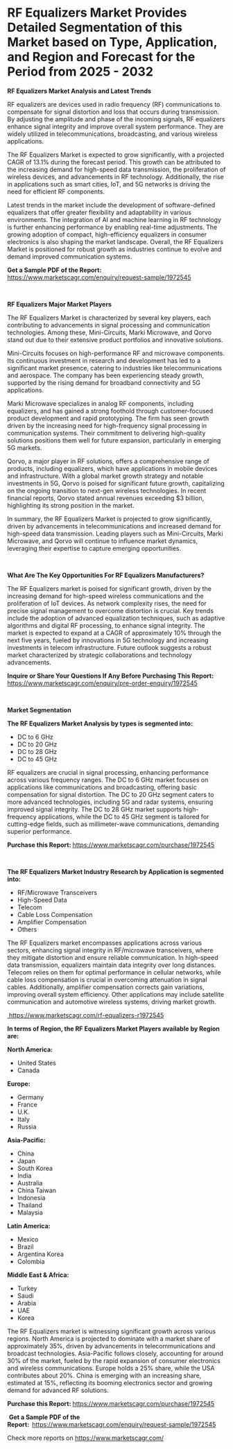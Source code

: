 <p><h1>RF Equalizers Market Provides Detailed Segmentation of this Market based on Type, Application, and Region and Forecast for the Period from 2025 - 2032</h1></p><p><strong>RF Equalizers Market Analysis and Latest Trends</strong></p>
<p><p>RF equalizers are devices used in radio frequency (RF) communications to compensate for signal distortion and loss that occurs during transmission. By adjusting the amplitude and phase of the incoming signals, RF equalizers enhance signal integrity and improve overall system performance. They are widely utilized in telecommunications, broadcasting, and various wireless applications.</p><p>The RF Equalizers Market is expected to grow significantly, with a projected CAGR of 13.1% during the forecast period. This growth can be attributed to the increasing demand for high-speed data transmission, the proliferation of wireless devices, and advancements in RF technology. Additionally, the rise in applications such as smart cities, IoT, and 5G networks is driving the need for efficient RF components.</p><p>Latest trends in the market include the development of software-defined equalizers that offer greater flexibility and adaptability in various environments. The integration of AI and machine learning in RF technology is further enhancing performance by enabling real-time adjustments. The growing adoption of compact, high-efficiency equalizers in consumer electronics is also shaping the market landscape. Overall, the RF Equalizers Market is positioned for robust growth as industries continue to evolve and demand improved communication systems.</p></p>
<p><strong>Get a Sample PDF of the Report:&nbsp;</strong> <a href="https://www.marketscagr.com/enquiry/request-sample/1972545?utm_campaign=2265&utm_medium=2&utm_source=Github&utm_content=ia&utm_term=11022025&utm_id=rf-equalizers">https://www.marketscagr.com/enquiry/request-sample/1972545</a></p>
<p>&nbsp;</p>
<p><strong>RF Equalizers Major Market Players</strong></p>
<p><p>The RF Equalizers Market is characterized by several key players, each contributing to advancements in signal processing and communication technologies. Among these, Mini-Circuits, Marki Microwave, and Qorvo stand out due to their extensive product portfolios and innovative solutions.</p><p>Mini-Circuits focuses on high-performance RF and microwave components. Its continuous investment in research and development has led to a significant market presence, catering to industries like telecommunications and aerospace. The company has been experiencing steady growth, supported by the rising demand for broadband connectivity and 5G applications.</p><p>Marki Microwave specializes in analog RF components, including equalizers, and has gained a strong foothold through customer-focused product development and rapid prototyping. The firm has seen growth driven by the increasing need for high-frequency signal processing in communication systems. Their commitment to delivering high-quality solutions positions them well for future expansion, particularly in emerging 5G markets.</p><p>Qorvo, a major player in RF solutions, offers a comprehensive range of products, including equalizers, which have applications in mobile devices and infrastructure. With a global market growth strategy and notable investments in 5G, Qorvo is poised for significant future growth, capitalizing on the ongoing transition to next-gen wireless technologies. In recent financial reports, Qorvo stated annual revenues exceeding $3 billion, highlighting its strong position in the market.</p><p>In summary, the RF Equalizers Market is projected to grow significantly, driven by advancements in telecommunications and increased demand for high-speed data transmission. Leading players such as Mini-Circuits, Marki Microwave, and Qorvo will continue to influence market dynamics, leveraging their expertise to capture emerging opportunities.</p></p>
<p>&nbsp;</p>
<p><strong>What Are The Key Opportunities For RF Equalizers Manufacturers?</strong></p>
<p><p>The RF Equalizers market is poised for significant growth, driven by the increasing demand for high-speed wireless communications and the proliferation of IoT devices. As network complexity rises, the need for precise signal management to overcome distortion is crucial. Key trends include the adoption of advanced equalization techniques, such as adaptive algorithms and digital RF processing, to enhance signal integrity. The market is expected to expand at a CAGR of approximately 10% through the next five years, fueled by innovations in 5G technology and increasing investments in telecom infrastructure. Future outlook suggests a robust market characterized by strategic collaborations and technology advancements.</p></p>
<p><strong>Inquire or Share Your Questions If Any Before Purchasing This Report:</strong> <a href="https://www.marketscagr.com/enquiry/pre-order-enquiry/1972545?utm_campaign=2265&utm_medium=2&utm_source=Github&utm_content=ia&utm_term=11022025&utm_id=rf-equalizers">https://www.marketscagr.com/enquiry/pre-order-enquiry/1972545</a></p>
<p>&nbsp;</p>
<p><strong>Market Segmentation</strong></p>
<p><strong>The RF Equalizers Market Analysis by types is segmented into:</strong></p>
<p><ul><li>DC to 6 GHz</li><li>DC to 20 GHz</li><li>DC to 28 GHz</li><li>DC to 45 GHz</li></ul></p>
<p><p>RF equalizers are crucial in signal processing, enhancing performance across various frequency ranges. The DC to 6 GHz market focuses on applications like communications and broadcasting, offering basic compensation for signal distortion. The DC to 20 GHz segment caters to more advanced technologies, including 5G and radar systems, ensuring improved signal integrity. The DC to 28 GHz market supports high-frequency applications, while the DC to 45 GHz segment is tailored for cutting-edge fields, such as millimeter-wave communications, demanding superior performance.</p></p>
<p><strong>Purchase this Report:&nbsp;</strong><a href="https://www.marketscagr.com/purchase/1972545?utm_campaign=2265&utm_medium=2&utm_source=Github&utm_content=ia&utm_term=11022025&utm_id=rf-equalizers">https://www.marketscagr.com/purchase/1972545</a></p>
<p>&nbsp;</p>
<p><strong>The RF Equalizers Market Industry Research by Application is segmented into:</strong></p>
<p><ul><li>RF/Microwave Transceivers</li><li>High-Speed Data</li><li>Telecom</li><li>Cable Loss Compensation</li><li>Amplifier Compensation</li><li>Others</li></ul></p>
<p><p>The RF Equalizers market encompasses applications across various sectors, enhancing signal integrity in RF/microwave transceivers, where they mitigate distortion and ensure reliable communication. In high-speed data transmission, equalizers maintain data integrity over long distances. Telecom relies on them for optimal performance in cellular networks, while cable loss compensation is crucial in overcoming attenuation in signal cables. Additionally, amplifier compensation corrects gain variations, improving overall system efficiency. Other applications may include satellite communication and automotive wireless systems, driving market growth.</p></p>
<p><a href="https://www.marketscagr.com/rf-equalizers-r1972545?utm_campaign=2265&utm_medium=2&utm_source=Github&utm_content=ia&utm_term=11022025&utm_id=rf-equalizers">&nbsp;https://www.marketscagr.com/rf-equalizers-r1972545</a></p>
<p><strong>In terms of Region, the RF Equalizers Market Players available by Region are:</strong></p>
<p>
    <p> <strong> North America: </strong>
        <ul>
            <li>United States</li>
            <li>Canada</li>
        </ul>
        </p> 
    <p> <strong> Europe: </strong>
        <ul>
            <li>Germany</li>
            <li>France</li>
            <li>U.K.</li>
            <li>Italy</li>
            <li>Russia</li>
        </ul>
        </p> 
    <p> <strong> Asia-Pacific: </strong>
        <ul>
            <li>China</li>
            <li>Japan</li>
            <li>South Korea</li>
            <li>India</li>
            <li>Australia</li>
            <li>China Taiwan</li>
            <li>Indonesia</li>
            <li>Thailand</li>
            <li>Malaysia</li>
        </ul>
        </p> 
    <p> <strong> Latin America: </strong>
        <ul>
            <li>Mexico</li>
            <li>Brazil</li>
            <li>Argentina Korea</li>
            <li>Colombia</li>
        </ul>
        </p> 
    <p> <strong> Middle East & Africa: </strong>
        <ul>
            <li>Turkey</li>
            <li>Saudi</li>
            <li>Arabia</li>
            <li>UAE</li>
            <li>Korea</li>
        </ul>
    </p>
    </p>
<p><p>The RF Equalizers market is witnessing significant growth across various regions. North America is projected to dominate with a market share of approximately 35%, driven by advancements in telecommunications and broadcast technologies. Asia-Pacific follows closely, accounting for around 30% of the market, fueled by the rapid expansion of consumer electronics and wireless communications. Europe holds a 25% share, while the USA contributes about 20%. China is emerging with an increasing share, estimated at 15%, reflecting its booming electronics sector and growing demand for advanced RF solutions.</p></p>
<p><strong>Purchase this Report: </strong><a href="https://www.marketscagr.com/purchase/1972545?utm_campaign=2265&utm_medium=2&utm_source=Github&utm_content=ia&utm_term=11022025&utm_id=rf-equalizers">https://www.marketscagr.com/purchase/1972545</a></p>
<p>&nbsp;<strong>Get a Sample PDF of the Report:&nbsp;&nbsp;</strong><a href="https://www.marketscagr.com/enquiry/request-sample/1972545?utm_campaign=2265&utm_medium=2&utm_source=Github&utm_content=ia&utm_term=11022025&utm_id=rf-equalizers">https://www.marketscagr.com/enquiry/request-sample/1972545</a></p>
<p><strong></strong></p>
<p>Check more reports on <a href="https://www.marketscagr.com/?utm_campaign=2265&utm_medium=2&utm_source=Github&utm_content=ia&utm_term=11022025&utm_id=rf-equalizers">https://www.marketscagr.com/</a></p>